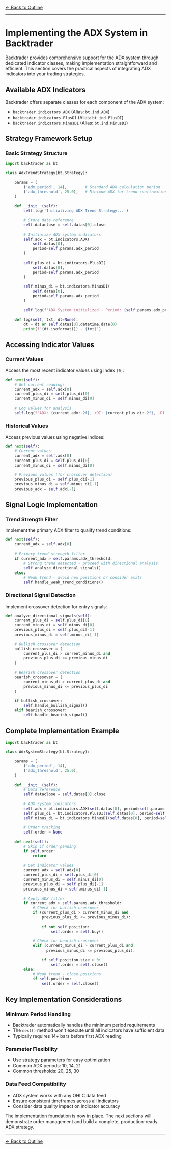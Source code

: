 [← Back to Outline](../outline.md)

---

# Implementing the ADX System in Backtrader

Backtrader provides comprehensive support for the ADX system through dedicated indicator classes, making implementation straightforward and efficient. This section covers the practical aspects of integrating ADX indicators into your trading strategies.

## Available ADX Indicators

Backtrader offers separate classes for each component of the ADX system:

- `backtrader.indicators.ADX` (Alias: `bt.ind.ADX`)
- `backtrader.indicators.PlusDI` (Alias: `bt.ind.PlusDI`)  
- `backtrader.indicators.MinusDI` (Alias: `bt.ind.MinusDI`)

## Strategy Framework Setup

### Basic Strategy Structure

```python
import backtrader as bt

class AdxTrendStrategy(bt.Strategy):
    
    params = (
        ('adx_period', 14),        # Standard ADX calculation period
        ('adx_threshold', 25.0),   # Minimum ADX for trend confirmation
    )
    
    def __init__(self):
        self.log('Initializing ADX Trend Strategy...')
        
        # Store data reference
        self.dataclose = self.datas[0].close
        
        # Initialize ADX system indicators
        self.adx = bt.indicators.ADX(
            self.datas[0], 
            period=self.params.adx_period
        )
        
        self.plus_di = bt.indicators.PlusDI(
            self.datas[0],
            period=self.params.adx_period
        )
        
        self.minus_di = bt.indicators.MinusDI(
            self.datas[0],
            period=self.params.adx_period
        )
        
        self.log(f'ADX System initialized - Period: {self.params.adx_period}, Threshold: {self.params.adx_threshold}')
        
    def log(self, txt, dt=None):
        dt = dt or self.datas[0].datetime.date(0)
        print(f'{dt.isoformat()} - {txt}')
```

## Accessing Indicator Values

### Current Values
Access the most recent indicator values using index `[0]`:

```python
def next(self):
    # Get current readings
    current_adx = self.adx[0]
    current_plus_di = self.plus_di[0]
    current_minus_di = self.minus_di[0]
    
    # Log values for analysis
    self.log(f'ADX: {current_adx:.2f}, +DI: {current_plus_di:.2f}, -DI: {current_minus_di:.2f}')
```

### Historical Values
Access previous values using negative indices:

```python
def next(self):
    # Current values
    current_adx = self.adx[0]
    current_plus_di = self.plus_di[0]
    current_minus_di = self.minus_di[0]
    
    # Previous values (for crossover detection)
    previous_plus_di = self.plus_di[-1]
    previous_minus_di = self.minus_di[-1]
    previous_adx = self.adx[-1]
```

## Signal Logic Implementation

### Trend Strength Filter

Implement the primary ADX filter to qualify trend conditions:

```python
def next(self):
    current_adx = self.adx[0]
    
    # Primary trend strength filter
    if current_adx > self.params.adx_threshold:
        # Strong trend detected - proceed with directional analysis
        self.analyze_directional_signals()
    else:
        # Weak trend - avoid new positions or consider exits
        self.handle_weak_trend_conditions()
```

### Directional Signal Detection

Implement crossover detection for entry signals:

```python
def analyze_directional_signals(self):
    current_plus_di = self.plus_di[0]
    current_minus_di = self.minus_di[0]
    previous_plus_di = self.plus_di[-1]
    previous_minus_di = self.minus_di[-1]
    
    # Bullish crossover detection
    bullish_crossover = (
        current_plus_di > current_minus_di and 
        previous_plus_di <= previous_minus_di
    )
    
    # Bearish crossover detection  
    bearish_crossover = (
        current_minus_di > current_plus_di and 
        previous_minus_di <= previous_plus_di
    )
    
    if bullish_crossover:
        self.handle_bullish_signal()
    elif bearish_crossover:
        self.handle_bearish_signal()
```

## Complete Implementation Example

```python
import backtrader as bt

class AdxSystemStrategy(bt.Strategy):
    
    params = (
        ('adx_period', 14),
        ('adx_threshold', 25.0),
    )
    
    def __init__(self):
        # Data reference
        self.dataclose = self.datas[0].close
        
        # ADX System indicators
        self.adx = bt.indicators.ADX(self.datas[0], period=self.params.adx_period)
        self.plus_di = bt.indicators.PlusDI(self.datas[0], period=self.params.adx_period)
        self.minus_di = bt.indicators.MinusDI(self.datas[0], period=self.params.adx_period)
        
        # Order tracking
        self.order = None
    
    def next(self):
        # Skip if order pending
        if self.order:
            return
            
        # Get indicator values
        current_adx = self.adx[0]
        current_plus_di = self.plus_di[0]
        current_minus_di = self.minus_di[0]
        previous_plus_di = self.plus_di[-1]
        previous_minus_di = self.minus_di[-1]
        
        # Apply ADX filter
        if current_adx > self.params.adx_threshold:
            # Check for bullish crossover
            if (current_plus_di > current_minus_di and 
                previous_plus_di <= previous_minus_di):
                
                if not self.position:
                    self.order = self.buy()
                    
            # Check for bearish crossover
            elif (current_minus_di > current_plus_di and 
                  previous_minus_di <= previous_plus_di):
                  
                if self.position.size > 0:
                    self.order = self.close()
        else:
            # Weak trend - close positions
            if self.position:
                self.order = self.close()
```

## Key Implementation Considerations

### Minimum Period Handling
- Backtrader automatically handles the minimum period requirements
- The `next()` method won't execute until all indicators have sufficient data
- Typically requires 14+ bars before first ADX reading

### Parameter Flexibility
- Use strategy parameters for easy optimization
- Common ADX periods: 10, 14, 21
- Common thresholds: 20, 25, 30

### Data Feed Compatibility
- ADX system works with any OHLC data feed
- Ensure consistent timeframes across all indicators
- Consider data quality impact on indicator accuracy

The implementation foundation is now in place. The next sections will demonstrate order management and build a complete, production-ready ADX strategy.



---

[← Back to Outline](../outline.md)